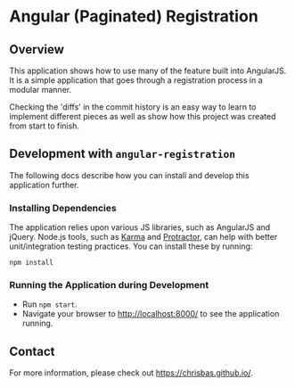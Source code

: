 # Angular (Paginated) Registration


## Overview

This application shows how to use many of the feature built into AngularJS.  
It is a simple application that goes through a registration process in a modular manner.

Checking the 'diffs' in the commit history is an easy way to learn to implement different pieces as well as show how this project was created from start to finish.


## Development with `angular-registration`

The following docs describe how you can install and develop this application further.

### Installing Dependencies

The application relies upon various JS libraries, such as AngularJS and jQuery.  Node.js tools,
such as [Karma][karma] and [Protractor][protractor], can help with better unit/integration testing practices.
You can install these by running:

```
npm install
```

### Running the Application during Development

- Run `npm start`.
- Navigate your browser to [http://localhost:8000/](http://localhost:8000/) to see the application
  running.

## Contact

For more information, please check out https://chrisbas.github.io/.


[karma]: https://karma-runner.github.io/
[protractor]: http://www.protractortest.org/
